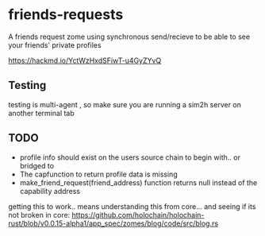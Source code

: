 # friends-requests
A friends request zome using synchronous send/recieve to be able to see your friends' private profiles 

https://hackmd.io/YctWzHxdSFiwT-u4GyZYvQ


## Testing
testing is multi-agent , so make sure you are running a sim2h server on another terminal tab

## TODO
- profile info should exist on the users source chain to begin with.. or bridged to
- The capfunction to return profile data is missing
- make_friend_request(friend_address) function returns null instead of the capability address

getting this to work.. means understanding this from core... and seeing if its not broken in core:
https://github.com/holochain/holochain-rust/blob/v0.0.15-alpha1/app_spec/zomes/blog/code/src/blog.rs

